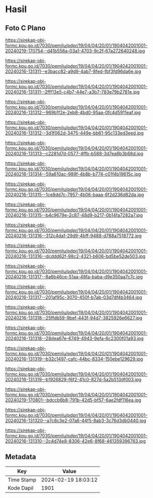 # Hasil

## Foto C Plano

https://sirekap-obj-formc.kpu.go.id/7030/pemilu/pdpr/19/04/04/20/01/1904042001001-20240219-170754--d41b556a-03a1-4703-9c2f-67a272640248.jpg

https://sirekap-obj-formc.kpu.go.id/7030/pemilu/pdpr/19/04/04/20/01/1904042001001-20240216-131311--e3bacc82-a9d9-4ab7-8fed-fbf3fd96da6e.jpg

https://sirekap-obj-formc.kpu.go.id/7030/pemilu/pdpr/19/04/04/20/01/1904042001001-20240216-131311--2fff13e5-c4b7-44e7-a3b7-783e79b2781e.jpg

https://sirekap-obj-formc.kpu.go.id/7030/pemilu/pdpr/19/04/04/20/01/1904042001001-20240216-131312--969b1f2e-2eb8-4bd0-95aa-0fc4d5911eaf.jpg

https://sirekap-obj-formc.kpu.go.id/7030/pemilu/pdpr/19/04/04/20/01/1904042001001-20240216-131312--3d1f062d-3475-449e-bb61-95c133ed3eed.jpg

https://sirekap-obj-formc.kpu.go.id/7030/pemilu/pdpr/19/04/04/20/01/1904042001001-20240216-131313--c2281d7d-0577-4ffb-b588-3d7ea6b3b68d.jpg

https://sirekap-obj-formc.kpu.go.id/7030/pemilu/pdpr/19/04/04/20/01/1904042001001-20240216-131314--59a610ac-989f-4b8b-b774-c01f4b19615c.jpg

https://sirekap-obj-formc.kpu.go.id/7030/pemilu/pdpr/19/04/04/20/01/1904042001001-20240216-131315--1ce8dd7c-7957-4b06-baaa-6f2d236d82da.jpg

https://sirekap-obj-formc.kpu.go.id/7030/pemilu/pdpr/19/04/04/20/01/1904042001001-20240216-131315--b4c9679e-2c87-48d9-b217-0b14fa7282a7.jpg

https://sirekap-obj-formc.kpu.go.id/7030/pemilu/pdpr/19/04/04/20/01/1904042001001-20240216-131316--312c4da1-29d9-4bff-9488-d788a7518772.jpg

https://sirekap-obj-formc.kpu.go.id/7030/pemilu/pdpr/19/04/04/20/01/1904042001001-20240216-131316--dcddd62f-98c2-4321-b606-bd5be52de503.jpg

https://sirekap-obj-formc.kpu.go.id/7030/pemilu/pdpr/19/04/04/20/01/1904042001001-20240216-131317--8a6b46ce-51aa-48fa-baba-d9e350aa7c7c.jpg

https://sirekap-obj-formc.kpu.go.id/7030/pemilu/pdpr/19/04/04/20/01/1904042001001-20240216-131317--201af95c-3070-450f-b7ab-03d7df4b3464.jpg

https://sirekap-obj-formc.kpu.go.id/7030/pemilu/pdpr/19/04/04/20/01/1904042001001-20240216-131318--25ffdb59-9bef-443f-94d7-3825926e6627.jpg

https://sirekap-obj-formc.kpu.go.id/7030/pemilu/pdpr/19/04/04/20/01/1904042001001-20240216-131318--28dea67e-6749-4943-9efa-6c2300f01a93.jpg

https://sirekap-obj-formc.kpu.go.id/7030/pemilu/pdpr/19/04/04/20/01/1904042001001-20240216-131319--b32c1497-cafc-44bc-8334-150ebe129629.jpg

https://sirekap-obj-formc.kpu.go.id/7030/pemilu/pdpr/19/04/04/20/01/1904042001001-20240216-131319--b1926829-f6f2-41c0-827d-5a2b513df003.jpg

https://sirekap-obj-formc.kpu.go.id/7030/pemilu/pdpr/19/04/04/20/01/1904042001001-20240219-170801--bdccb6b8-791b-42d5-bf57-6ae2fdf116ea.jpg

https://sirekap-obj-formc.kpu.go.id/7030/pemilu/pdpr/19/04/04/20/01/1904042001001-20240216-131320--a7c8c3e2-07a6-44f5-8ab3-3c76d3db0440.jpg

https://sirekap-obj-formc.kpu.go.id/7030/pemilu/pdpr/19/04/04/20/01/1904042001001-20240216-131310--2c4d74e8-8306-42e6-8f68-461359396763.jpg


## Metadata

| Key        | Value               |
| ---------- | ------------------- |
| Time Stamp | 2024-02-19 18:03:12 |
| Kode Dapil | 1901                |



